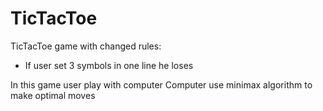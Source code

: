 # TicTacToe
TicTacToe game with changed rules:
- If user set 3 symbols in one line he loses

In this game user play with computer
Computer use minimax algorithm to make optimal moves

